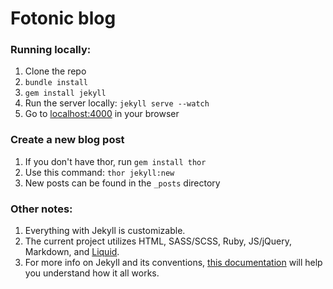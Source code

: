 # Fotonic blog

### Running locally:

1. Clone the repo
2. ```bundle install```
3. ```gem install jekyll```
4. Run the server locally: ```jekyll serve --watch```
5. Go to [localhost:4000](http://localhost:4000/) in your browser

### Create a new blog post

1. If you don't have thor, run ```gem install thor```
2. Use this command: ```thor jekyll:new```
3. New posts can be found in the ```_posts``` directory

### Other notes:

1. Everything with Jekyll is customizable.
2. The current project utilizes HTML, SASS/SCSS, Ruby, JS/jQuery, Markdown, and [Liquid](https://github.com/Shopify/liquid/wiki).
2. For more info on Jekyll and its conventions, [this documentation](https://jekyllrb.com/docs/home/) will help you understand how it all works.
